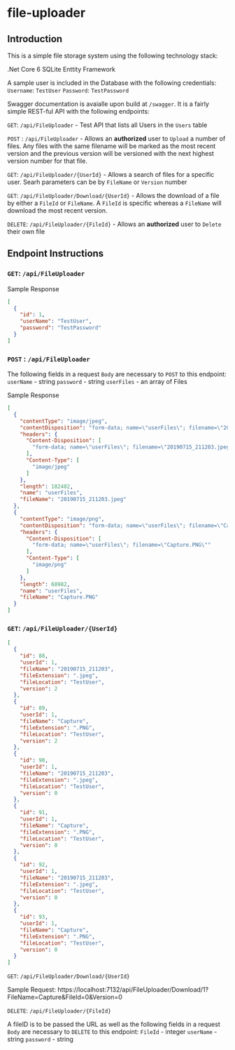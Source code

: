 # file-uploader

## Introduction

This is a simple file storage system using the following technology stack:

.Net Core 6
SQLite
Enttity Framework

A sample user is included in the Database with the following credentials:
`Username`: `TestUser`
`Password`: `TestPassword`

Swagger documentation is avaialle upon build at `/swagger`.  It is a fairly simple REST-ful API with the following endpoints:

`GET`: `/api/FileUploader` - Test API that lists all Users in the `Users` table

`POST` : `/api/FileUploader` - Allows an **authorized** user to `Upload` a number of files.  Any files with the same filename will be marked as the most recent version and the previous version will be versioned with the next highest version number for that file.

`GET`: `/api/FileUploader/{UserId}` - Allows a search of files for a specific user.  Searh parameters can be by `FileName` or `Version` number

`GET`: `/api/FileUploader/Download/{UserId}` - Allows the download of a file by either a `FileId` or `FileName`.  A `FileId` is specific whereas a `FileName` will download the most recent version.

`DELETE`: `/api/FileUploader/{FileId}` - Allows an **authorized** user to `Delete` their own file

## Endpoint Instructions

### `GET`: `/api/FileUploader` 

Sample Response
```json
[
  {
    "id": 1,
    "userName": "TestUser",
    "password": "TestPassword"
  }
]
```

### `POST` : `/api/FileUploader` 

The following fields in a request `Body` are necessary to `POST` to this endpoint:
`userName` - string
`password` - string
`userFiles` - an array of Files

Sample Response
```json
[
  {
    "contentType": "image/jpeg",
    "contentDisposition": "form-data; name=\"userFiles\"; filename=\"20190715_211203.jpeg\"",
    "headers": {
      "Content-Disposition": [
        "form-data; name=\"userFiles\"; filename=\"20190715_211203.jpeg\""
      ],
      "Content-Type": [
        "image/jpeg"
      ]
    },
    "length": 182482,
    "name": "userFiles",
    "fileName": "20190715_211203.jpeg"
  },
  {
    "contentType": "image/png",
    "contentDisposition": "form-data; name=\"userFiles\"; filename=\"Capture.PNG\"",
    "headers": {
      "Content-Disposition": [
        "form-data; name=\"userFiles\"; filename=\"Capture.PNG\""
      ],
      "Content-Type": [
        "image/png"
      ]
    },
    "length": 68982,
    "name": "userFiles",
    "fileName": "Capture.PNG"
  }
]
```

### `GET`: `/api/FileUploader/{UserId}`

```json
[
  {
    "id": 88,
    "userId": 1,
    "fileName": "20190715_211203",
    "fileExtension": ".jpeg",
    "fileLocation": "TestUser",
    "version": 2
  },
  {
    "id": 89,
    "userId": 1,
    "fileName": "Capture",
    "fileExtension": ".PNG",
    "fileLocation": "TestUser",
    "version": 2
  },
  {
    "id": 90,
    "userId": 1,
    "fileName": "20190715_211203",
    "fileExtension": ".jpeg",
    "fileLocation": "TestUser",
    "version": 0
  },
  {
    "id": 91,
    "userId": 1,
    "fileName": "Capture",
    "fileExtension": ".PNG",
    "fileLocation": "TestUser",
    "version": 0
  },
  {
    "id": 92,
    "userId": 1,
    "fileName": "20190715_211203",
    "fileExtension": ".jpeg",
    "fileLocation": "TestUser",
    "version": 0
  },
  {
    "id": 93,
    "userId": 1,
    "fileName": "Capture",
    "fileExtension": ".PNG",
    "fileLocation": "TestUser",
    "version": 0
  }
]
```
 
`GET`: `/api/FileUploader/Download/{UserId}` 

Sample Request: https://localhost:7132/api/FileUploader/Download/1?FileName=Capture&FileId=0&Version=0

`DELETE`: `/api/FileUploader/{FileId}`

A fileID is to be passed the URL as well as the following fields in a request `Body` are necessary to `DELETE` to this endpoint:
`FileId` - integer
`userName` - string
`password` - string
